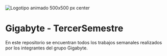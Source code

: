 ![Logotipo animado 500x500 px center](https://user-images.githubusercontent.com/89102749/235005691-15180c33-9a94-4912-a999-55b5bc0ed8ad.jpeg)


# Gigabyte - TercerSemestre
En este repositorio se encuentran todos los trabajos semanales realizados por los integrantes del grupo Gigabyte.
